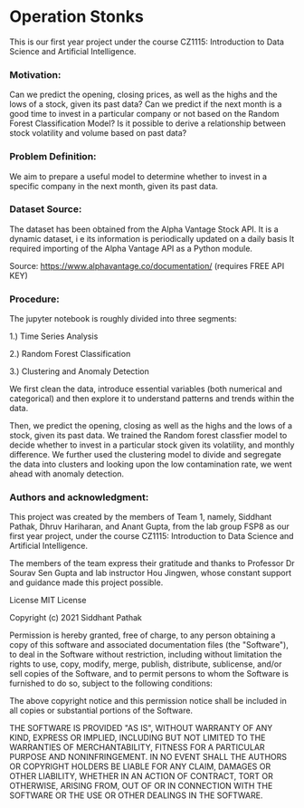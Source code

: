 # Operation Stonks
This is our first year project under the course CZ1115: Introduction to Data Science and Artificial Intelligence.

### Motivation:
Can we predict the opening, closing prices, as well as the highs and the lows of a stock, given its past data? Can we predict if the next month is a good time to invest in a
particular company or not based on the Random Forest Classification Model? Is it possible to derive a relationship between stock volatility and volume based on past data?

### Problem Definition:
We aim to prepare a useful model to determine whether to invest in a specific company in the next month, given its past data.

### Dataset Source:
The dataset has been obtained from the Alpha Vantage Stock API. It is a dynamic dataset, i e its information is periodically updated on a daily basis It required importing of the Alpha Vantage API as a Python module. 

Source: https://www.alphavantage.co/documentation/ (requires FREE API KEY)

### Procedure:
The jupyter notebook is roughly divided into three segments: 

1.) Time Series Analysis 

2.) Random Forest Classification

3.) Clustering and Anomaly Detection

We first clean the data, introduce essential variables (both numerical and categorical) and then explore it to understand patterns and trends within the data.

Then, we predict the opening, closing as well as the highs and the lows of a stock, given its past data. We trained the Random forest classfier model to decide whether to invest in a particular stock given its volatility, and monthly difference. We further used the clustering model to divide and segregate the data into clusters and looking upon the low contamination rate, we went ahead with anomaly detection.

### Authors and acknowledgment:
This project was created by the members of Team 1, namely, Siddhant Pathak, Dhruv Hariharan, and Anant Gupta, from the lab group FSP8 as our first year project, under the course CZ1115: Introduction to Data Science and Artificial Intelligence.

The members of the team express their gratitude and thanks to Professor Dr Sourav Sen Gupta and lab instructor Hou Jingwen, whose constant support and guidance made this project possible.

License
MIT License

Copyright (c) 2021 Siddhant Pathak

Permission is hereby granted, free of charge, to any person obtaining a copy of this software and associated documentation files (the "Software"), to deal in the Software without restriction, including without limitation the rights to use, copy, modify, merge, publish, distribute, sublicense, and/or sell copies of the Software, and to permit persons to whom the Software is furnished to do so, subject to the following conditions:

The above copyright notice and this permission notice shall be included in all copies or substantial portions of the Software.

THE SOFTWARE IS PROVIDED "AS IS", WITHOUT WARRANTY OF ANY KIND, EXPRESS OR IMPLIED, INCLUDING BUT NOT LIMITED TO THE WARRANTIES OF MERCHANTABILITY, FITNESS FOR A PARTICULAR PURPOSE AND NONINFRINGEMENT. IN NO EVENT SHALL THE AUTHORS OR COPYRIGHT HOLDERS BE LIABLE FOR ANY CLAIM, DAMAGES OR OTHER LIABILITY, WHETHER IN AN ACTION OF CONTRACT, TORT OR OTHERWISE, ARISING FROM, OUT OF OR IN CONNECTION WITH THE SOFTWARE OR THE USE OR OTHER DEALINGS IN THE SOFTWARE.

